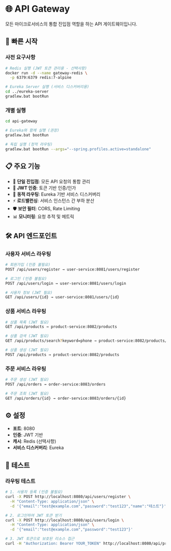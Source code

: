 # 🌐 API Gateway

모든 마이크로서비스의 통합 진입점 역할을 하는 API 게이트웨이입니다.

## 🚀 빠른 시작

### 사전 요구사항
```bash
# Redis 실행 (JWT 토큰 관리용 - 선택사항)
docker run -d --name gateway-redis \
  -p 6379:6379 redis:7-alpine

# Eureka Server 실행 (서비스 디스커버리용)
cd ../eureka-server
gradlew.bat bootRun
```

### 개별 실행
```bash
cd api-gateway

# Eureka와 함께 실행 (권장)
gradlew.bat bootRun

# 독립 실행 (정적 라우팅)
gradlew.bat bootRun --args="--spring.profiles.active=standalone"
```

## 📋 주요 기능

- 🚪 **단일 진입점**: 모든 API 요청의 통합 관리
- 🔐 **JWT 인증**: 토큰 기반 인증/인가
- 🔄 **동적 라우팅**: Eureka 기반 서비스 디스커버리
- ⚡ **로드밸런싱**: 서비스 인스턴스 간 부하 분산
- 🛡️ **보안 필터**: CORS, Rate Limiting
- 📊 **모니터링**: 요청 추적 및 메트릭

## 🛠️ API 엔드포인트

### 사용자 서비스 라우팅
```bash
# 회원가입 (인증 불필요)
POST /api/users/register → user-service:8081/users/register

# 로그인 (인증 불필요)
POST /api/users/login → user-service:8081/users/login

# 사용자 정보 (JWT 필요)
GET /api/users/{id} → user-service:8081/users/{id}
```

### 상품 서비스 라우팅
```bash
# 상품 목록 (JWT 필요)
GET /api/products → product-service:8082/products

# 상품 검색 (JWT 필요)
GET /api/products/search?keyword=phone → product-service:8082/products/search?keyword=phone

# 상품 생성 (JWT 필요)
POST /api/products → product-service:8082/products
```

### 주문 서비스 라우팅
```bash
# 주문 생성 (JWT 필요)
POST /api/orders → order-service:8083/orders

# 주문 조회 (JWT 필요)
GET /api/orders/{id} → order-service:8083/orders/{id}
```

## ⚙️ 설정

- **포트**: 8080
- **인증**: JWT 기반
- **캐시**: Redis (선택사항)
- **서비스 디스커버리**: Eureka

## 🧪 테스트

### 라우팅 테스트
```bash
# 1. 사용자 등록 (인증 불필요)
curl -X POST http://localhost:8080/api/users/register \
  -H "Content-Type: application/json" \
  -d '{"email":"test@example.com","password":"test123","name":"테스트"}'

# 2. 로그인하여 JWT 토큰 받기
curl -X POST http://localhost:8080/api/users/login \
  -H "Content-Type: application/json" \
  -d '{"email":"test@example.com","password":"test123"}'

# 3. JWT 토큰으로 보호된 리소스 접근
curl -H "Authorization: Bearer YOUR_TOKEN" http://localhost:8080/api/products
```
